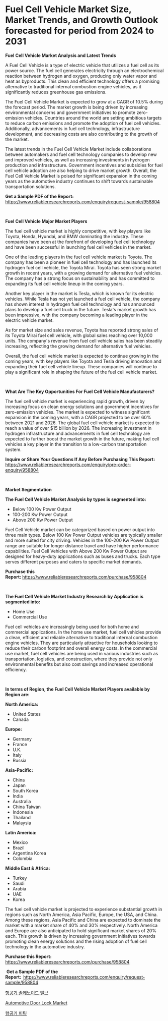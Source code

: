 <p><h1>Fuel Cell Vehicle Market Size, Market Trends, and Growth Outlook forecasted for period from 2024 to 2031</h1></p><p><strong>Fuel Cell Vehicle Market Analysis and Latest Trends</strong></p>
<p><p>A Fuel Cell Vehicle is a type of electric vehicle that utilizes a fuel cell as its power source. The fuel cell generates electricity through an electrochemical reaction between hydrogen and oxygen, producing only water vapor and heat as byproducts. This clean and efficient technology offers a promising alternative to traditional internal combustion engine vehicles, as it significantly reduces greenhouse gas emissions.</p><p>The Fuel Cell Vehicle Market is expected to grow at a CAGR of 10.5% during the forecast period. The market growth is being driven by increasing environmental concerns and government initiatives to promote zero-emission vehicles. Countries around the world are setting ambitious targets to reduce carbon emissions and promote the adoption of fuel cell vehicles. Additionally, advancements in fuel cell technology, infrastructure development, and decreasing costs are also contributing to the growth of the market.</p><p>The latest trends in the Fuel Cell Vehicle Market include collaborations between automakers and fuel cell technology companies to develop new and improved vehicles, as well as increasing investments in hydrogen production and infrastructure. Government incentives and subsidies for fuel cell vehicle adoption are also helping to drive market growth. Overall, the Fuel Cell Vehicle Market is poised for significant expansion in the coming years as the automotive industry continues to shift towards sustainable transportation solutions.</p></p>
<p><strong>Get a Sample PDF of the Report:&nbsp;</strong> <a href="https://www.reliableresearchreports.com/enquiry/request-sample/958804">https://www.reliableresearchreports.com/enquiry/request-sample/958804</a></p>
<p>&nbsp;</p>
<p><strong>Fuel Cell Vehicle Major Market Players</strong></p>
<p><p>The fuel cell vehicle market is highly competitive, with key players like Toyota, Honda, Hyundai, and BMW dominating the industry. These companies have been at the forefront of developing fuel cell technology and have been successful in launching fuel cell vehicles in the market.</p><p>One of the leading players in the fuel cell vehicle market is Toyota. The company has been a pioneer in fuel cell technology and has launched its hydrogen fuel cell vehicle, the Toyota Mirai. Toyota has seen strong market growth in recent years, with a growing demand for alternative fuel vehicles. The company has a strong focus on sustainability and has committed to expanding its fuel cell vehicle lineup in the coming years.</p><p>Another key player in the market is Tesla, which is known for its electric vehicles. While Tesla has not yet launched a fuel cell vehicle, the company has shown interest in hydrogen fuel cell technology and has announced plans to develop a fuel cell truck in the future. Tesla's market growth has been impressive, with the company becoming a leading player in the electric vehicle market.</p><p>As for market size and sales revenue, Toyota has reported strong sales of its Toyota Mirai fuel cell vehicle, with global sales reaching over 10,000 units. The company's revenue from fuel cell vehicle sales has been steadily increasing, reflecting the growing demand for alternative fuel vehicles.</p><p>Overall, the fuel cell vehicle market is expected to continue growing in the coming years, with key players like Toyota and Tesla driving innovation and expanding their fuel cell vehicle lineup. These companies will continue to play a significant role in shaping the future of the fuel cell vehicle market.</p></p>
<p>&nbsp;</p>
<p><strong>What Are The Key Opportunities For Fuel Cell Vehicle Manufacturers?</strong></p>
<p><p>The fuel cell vehicle market is experiencing rapid growth, driven by increasing focus on clean energy solutions and government incentives for zero-emission vehicles. The market is expected to witness significant expansion in the coming years, with a CAGR projected to be over 60% between 2021 and 2026. The global fuel cell vehicle market is expected to reach a value of over $15 billion by 2026. The increasing investment in hydrogen infrastructure and advancements in fuel cell technology are expected to further boost the market growth in the future, making fuel cell vehicles a key player in the transition to a low-carbon transportation system.</p></p>
<p><strong>Inquire or Share Your Questions If Any Before Purchasing This Report:</strong> <a href="https://www.reliableresearchreports.com/enquiry/pre-order-enquiry/958804">https://www.reliableresearchreports.com/enquiry/pre-order-enquiry/958804</a></p>
<p>&nbsp;</p>
<p><strong>Market Segmentation</strong></p>
<p><strong>The Fuel Cell Vehicle Market Analysis by types is segmented into:</strong></p>
<p><ul><li>Below 100 Kw Power Output</li><li>100-200 Kw Power Output</li><li>Above 200 Kw Power Output</li></ul></p>
<p><p>Fuel Cell Vehicle market can be categorized based on power output into three main types. Below 100 Kw Power Output vehicles are typically smaller and more suited for city driving. Vehicles in the 100-200 Kw Power Output range are suitable for longer distance travel and have higher performance capabilities. Fuel Cell Vehicles with Above 200 Kw Power Output are designed for heavy-duty applications such as buses and trucks. Each type serves different purposes and caters to specific market demands.</p></p>
<p><strong>Purchase this Report:&nbsp;</strong><a href="https://www.reliableresearchreports.com/purchase/958804">https://www.reliableresearchreports.com/purchase/958804</a></p>
<p>&nbsp;</p>
<p><strong>The Fuel Cell Vehicle Market Industry Research by Application is segmented into:</strong></p>
<p><ul><li>Home Use</li><li>Commercial Use</li></ul></p>
<p><p>Fuel cell vehicles are increasingly being used for both home and commercial applications. In the home use market, fuel cell vehicles provide a clean, efficient and reliable alternative to traditional internal combustion engine vehicles. They are particularly attractive for households looking to reduce their carbon footprint and overall energy costs. In the commercial use market, fuel cell vehicles are being used in various industries such as transportation, logistics, and construction, where they provide not only environmental benefits but also cost savings and increased operational efficiency.</p></p>
<p>&nbsp;</p>
<p><strong>In terms of Region, the Fuel Cell Vehicle Market Players available by Region are:</strong></p>
<p>
    <p> <strong> North America: </strong>
        <ul>
            <li>United States</li>
            <li>Canada</li>
        </ul>
        </p> 
    <p> <strong> Europe: </strong>
        <ul>
            <li>Germany</li>
            <li>France</li>
            <li>U.K.</li>
            <li>Italy</li>
            <li>Russia</li>
        </ul>
        </p> 
    <p> <strong> Asia-Pacific: </strong>
        <ul>
            <li>China</li>
            <li>Japan</li>
            <li>South Korea</li>
            <li>India</li>
            <li>Australia</li>
            <li>China Taiwan</li>
            <li>Indonesia</li>
            <li>Thailand</li>
            <li>Malaysia</li>
        </ul>
        </p> 
    <p> <strong> Latin America: </strong>
        <ul>
            <li>Mexico</li>
            <li>Brazil</li>
            <li>Argentina Korea</li>
            <li>Colombia</li>
        </ul>
        </p> 
    <p> <strong> Middle East & Africa: </strong>
        <ul>
            <li>Turkey</li>
            <li>Saudi</li>
            <li>Arabia</li>
            <li>UAE</li>
            <li>Korea</li>
        </ul>
    </p>
    </p>
<p><p>The fuel cell vehicle market is projected to experience substantial growth in regions such as North America, Asia Pacific, Europe, the USA, and China. Among these regions, Asia Pacific and China are expected to dominate the market with a market share of 40% and 30% respectively. North America and Europe are also anticipated to hold significant market shares of 20% each. This growth is driven by increasing government initiatives towards promoting clean energy solutions and the rising adoption of fuel cell technology in the automotive industry.</p></p>
<p><strong>Purchase this Report: </strong><a href="https://www.reliableresearchreports.com/purchase/958804">https://www.reliableresearchreports.com/purchase/958804</a></p>
<p>&nbsp;<strong>Get a Sample PDF of the Report:&nbsp;&nbsp;</strong><a href="https://www.reliableresearchreports.com/enquiry/request-sample/958804">https://www.reliableresearchreports.com/enquiry/request-sample/958804</a></p>
<p><strong></strong></p>
<p><p><a href="https://medium.com/@oxehjhnqfqdjy2/%EB%B9%84%ED%96%89%EA%B8%B0-%EC%86%94%EB%A0%88%EB%85%B8%EC%9D%B4%EB%93%9C-%EB%B0%B8%EB%B8%8C-%EC%8B%9C%EC%9E%A5-%EA%B7%9C%EB%AA%A8-%EC%8B%9C%EC%9E%A5-%EC%A0%84%EB%A7%9D-%EB%B0%8F-%EC%8B%9C%EC%9E%A5-%EC%98%88%EC%B8%A1-2024%EB%85%84%EB%B6%80%ED%84%B0-2031%EB%85%84-529997068254">항공기 솔레노이드 밸브</a></p><p><a href="https://github.com/moyahfrancoestellec51j635wcx/Market-Research-Report-List-1/blob/main/automotive-door-lock-market.md">Automotive Door Lock Market</a></p><p><a href="https://medium.com/@oxehjhnqfqdjy2/%ED%95%AD%EA%B3%B5%EA%B8%B0-%EC%A1%B0%EB%A6%BD%EB%B6%80-%EC%8B%9C%EC%9E%A5%EC%9D%80-%EC%8B%9C%EC%9E%A5-%EC%A0%90%EC%9C%A0%EC%9C%A8-%EA%B7%9C%EB%AA%A8-%EB%B0%8F-2031%EB%85%84%EA%B9%8C%EC%A7%80-%EC%98%88%EC%83%81%EB%90%98%EB%8A%94-%EC%98%88%EC%B8%A1%EC%97%90-%EC%A4%91%EC%A0%90%EC%9D%84-%EB%91%90%EA%B3%A0-%EC%9E%88%EC%8A%B5%EB%8B%88%EB%8B%A4-c6e3148399ab">항공기 피팅</a></p></p>